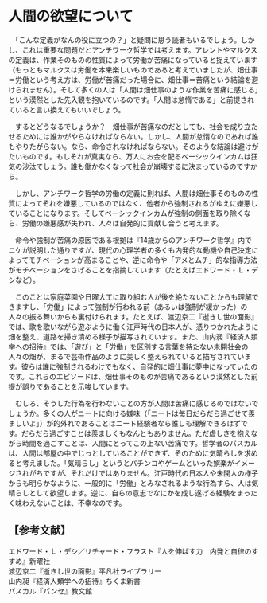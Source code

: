# 人間の欲望について

　「こんな定義がなんの役に立つの？」と疑問に思う読者もいるでしょう。しかし、これは重要な問題だとアンチワーク哲学では考えます。アレントやマルクスの定義は、作業そのものの性質によって労働が苦痛になっていると捉えています（もっともマルクスは労働を本来楽しいものであると考えていましたが、畑仕事＝労働という考え方は、労働が苦痛だった場合に、畑仕事＝苦痛という結論を避けられません）。そして多くの人は「人間は畑仕事のような作業を苦痛に感じる」という漠然とした先入観を抱いているのです。「人間は怠惰である」と前提されていると言い換えてもいいでしょう。

　するとどうなるでしょうか？　畑仕事が苦痛なのだとしても、社会を成り立たせるためには誰かがやらなければならない。しかし、人間が怠惰なのであれば誰もやりたがらない。なら、命令されなければならない。そのような結論は避けがたいものです。もしそれが真実なら、万人にお金を配るベーシックインカムは狂気の沙汰でしょう。誰も働かなくなって社会が崩壊するに決まっているのですから。

　しかし、アンチワーク哲学の労働の定義に則れば、人間は畑仕事そのものの性質によってそれを嫌悪しているのではなく、他者から強制されるがゆえに嫌悪していることになります。そしてベーシックインカムが強制の側面を取り除くなら、労働の嫌悪感が失われ、人々は自発的に貢献し合うと考えます。

　命令や強制が苦痛の原因である根拠は『14歳からのアンチワーク哲学』内でニケが説明した通りですが、現代の心理学者の多くも内発的な動機や自己決定によってモチベーションが高まることや、逆に命令や「アメとムチ」的な指導方法がモチベーションをさげることを指摘しています（たとえばエドワード・Ｌ・デシなど）。

　このことは家庭菜園や日曜大工に取り組む人が後を絶たないことからも理解できますし、「労働」によって強制が行われる前（あるいは強制が緩かった）の人々の振る舞いからも裏付けられます。たとえば、渡辺京二『逝きし世の面影』では、歌を歌いながら遊ぶように働く江戸時代の日本人が、憑りつかれたように畑を整え、道路を掃き清める様子が描写されています。また、山内昶『経済人類学への招待』では、「遊び」と「労働」を区別する言葉を持たない未開社会の人々の畑が、まるで芸術作品のように美しく整えられていると描写されています。彼らは誰に強制されるわけでもなく、自発的に畑仕事に夢中になっていたのです。これらのエピソードは、畑仕事そのものが苦痛であるという漠然とした前提が誤りであることを示唆しています。

　むしろ、そうした行為を行わないことの方が人間は苦痛に感じるのではないでしょうか。多くの人がニートに向ける嫌味（「ニートは毎日だらだら過ごせて羨ましいよ」）が的外れであることはニート経験者なら誰しも理解できるはずです。だらだら過ごすことは羨ましくもなんともありません。ただ虚しさを抱えながら時間を過ごすことは、人間にとってこの上ない苦痛です。哲学者のパスカルは、人間は部屋の中でじっとしていることができず、そのために気晴らしを求めると考えました。「気晴らし」というとパチンコやゲームといった娯楽がイメージされがちですが、それだけではありません。江戸時代の日本人や未開人の様子からも明らかなように、一般的に「労働」とみなされるような行為すら、人は気晴らしとして欲望します。逆に、自らの意志でなにかを成し遂げる経験をまったく味わえないことは、不幸なのです。

## 【参考文献】
エドワード・Ｌ・デシ／リチャード・フラスト『人を伸ばす力　内発と自律のすすめ』新曜社<br>
渡辺京二『逝きし世の面影』平凡社ライブラリー<br>
山内昶『経済人類学への招待』ちくま新書<br>
パスカル『パンセ』教文館